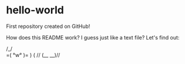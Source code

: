hello-world
===========

First repository created on GitHub!

How does this README work? I guess just like a text file?
Let's find out:


  /\_/\
=( °w° )=
  )   (  //
 (__ __)//
